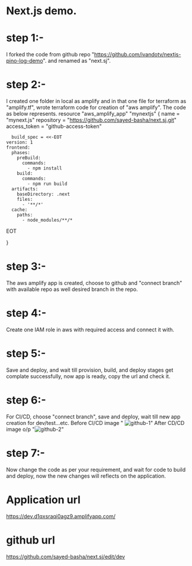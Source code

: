 # Next.js demo.
# step 1:- 
I forked the code from github repo "https://github.com/ivandotv/nextjs-pino-log-demo". and renamed as "next.sj".

# step 2:- 
I created one folder in local as amplify and in that one file for terraform as "amplify.tf", wrote terraform code for creation of "aws amplify".
The code as below represents.
resource "aws_amplify_app" "mynextjs" {
    name = "mynext.js"
    repository = "https://github.com/sayed-basha/next.sj.git"
    access_token = "github-access-token"

      build_spec = <<-EOT
    version: 1
    frontend:
      phases:
        preBuild:
          commands:
            - npm install
        build:
          commands:
            - npm run build
      artifacts:
        baseDirectory: .next
        files:
          - '**/*'
      cache:
        paths:
          - node_modules/**/*
  EOT
  
}

# step 3:-
The aws amplify app is created, choose to github and "connect branch" with available repo as well desired branch in the repo.

# step 4:-
Create one IAM role in aws with required access and connect it with.

# step 5:-
Save and deploy, and wait till provision, build, and deploy stages get complate successfully, now app is ready, copy the url and check it.

# step 6:- 
For CI/CD, choose "connect branch", save and deploy, wait till new app creation for dev/test...etc.
Before CI/CD image " ![github-1](https://github.com/sayed-basha/next.sj/assets/116866580/c3328c7e-4dd9-4128-89b3-045544aebf21)"
After CD/CD image o/p  "![github-2](https://github.com/sayed-basha/next.sj/assets/116866580/e7a15021-91c7-4d35-b38f-e4f945f8fb56)"


# step 7:- 
Now change the code as per your requirement, and wait for code to build and deploy, now the new changes will reflects on the application.
# Application url
https://dev.d1qxsraqi0agz9.amplifyapp.com/
# github url
https://github.com/sayed-basha/next.sj/edit/dev



